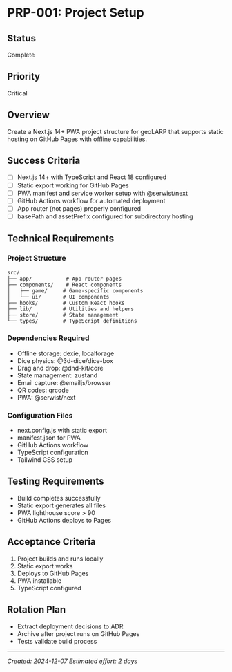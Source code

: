 # PRP-001: Project Setup

## Status
Complete

## Priority
Critical

## Overview
Create a Next.js 14+ PWA project structure for geoLARP that supports static hosting on GitHub Pages with offline capabilities.

## Success Criteria
- [ ] Next.js 14+ with TypeScript and React 18 configured
- [ ] Static export working for GitHub Pages
- [ ] PWA manifest and service worker setup with @serwist/next
- [ ] GitHub Actions workflow for automated deployment
- [ ] App router (not pages) properly configured
- [ ] basePath and assetPrefix configured for subdirectory hosting

## Technical Requirements

### Project Structure
```
src/
├── app/           # App router pages
├── components/    # React components
│   ├── game/     # Game-specific components
│   └── ui/       # UI components
├── hooks/        # Custom React hooks
├── lib/          # Utilities and helpers
├── store/        # State management
└── types/        # TypeScript definitions
```

### Dependencies Required
- Offline storage: dexie, localforage
- Dice physics: @3d-dice/dice-box
- Drag and drop: @dnd-kit/core
- State management: zustand
- Email capture: @emailjs/browser
- QR codes: qrcode
- PWA: @serwist/next

### Configuration Files
- next.config.js with static export
- manifest.json for PWA
- GitHub Actions workflow
- TypeScript configuration
- Tailwind CSS setup

## Testing Requirements
- Build completes successfully
- Static export generates all files
- PWA lighthouse score > 90
- GitHub Actions deploys to Pages

## Acceptance Criteria
1. Project builds and runs locally
2. Static export works
3. Deploys to GitHub Pages
4. PWA installable
5. TypeScript configured

## Rotation Plan
- Extract deployment decisions to ADR
- Archive after project runs on GitHub Pages
- Tests validate build process

---
*Created: 2024-12-07*
*Estimated effort: 2 days*